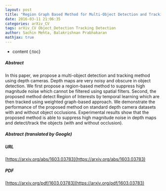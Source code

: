 ```yaml
---
layout: post
title: "Region Graph Based Method for Multi-Object Detection and Tracking using Depth Cameras"
date: 2016-03-11 21:06:35
categories: arXiv_CV
tags: arXiv_CV Object_Detection Tracking Detection
author: Sachin Mehta, Balakrishnan Prabhakaran
mathjax: true
---
```


* content
{:toc}

##### Abstract
In this paper, we propose a multi-object detection and tracking method using depth cameras. Depth maps are very noisy and obscure in object detection. We first propose a region-based method to suppress high magnitude noise which cannot be filtered using spatial filters. Second, the proposed method detect Region of Interests by temporal learning which are then tracked using weighted graph-based approach. We demonstrate the performance of the proposed method on standard depth camera datasets with and without object occlusions. Experimental results show that the proposed method is able to suppress high magnitude noise in depth maps and detect/track the objects (with and without occlusion).

##### Abstract (translated by Google)


##### URL
[https://arxiv.org/abs/1603.03783](https://arxiv.org/abs/1603.03783)

##### PDF
[https://arxiv.org/pdf/1603.03783](https://arxiv.org/pdf/1603.03783)

